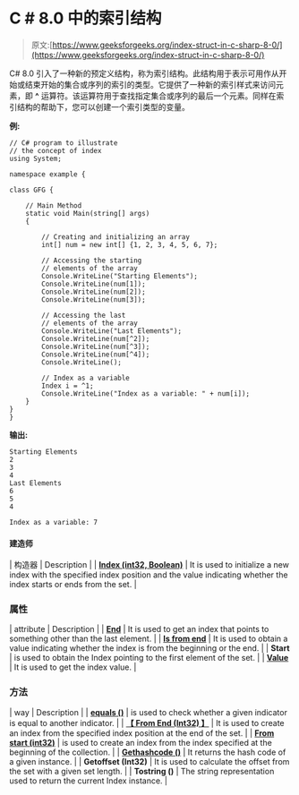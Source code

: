 # C # 8.0 中的索引结构

> 原文:[https://www.geeksforgeeks.org/index-struct-in-c-sharp-8-0/](https://www.geeksforgeeks.org/index-struct-in-c-sharp-8-0/)

C# 8.0 引入了一种新的预定义结构，称为索引结构。此结构用于表示可用作从开始或结束开始的集合或序列的索引的类型。它提供了一种新的索引样式来访问元素，即 **^** 运算符。该运算符用于查找指定集合或序列的最后一个元素。同样在索引结构的帮助下，您可以创建一个索引类型的变量。

**例:**

```
// C# program to illustrate 
// the concept of index
using System;

namespace example {

class GFG {

    // Main Method
    static void Main(string[] args)
    {

        // Creating and initializing an array
        int[] num = new int[] {1, 2, 3, 4, 5, 6, 7};

        // Accessing the starting
        // elements of the array
        Console.WriteLine("Starting Elements");
        Console.WriteLine(num[1]);
        Console.WriteLine(num[2]);
        Console.WriteLine(num[3]);

        // Accessing the last
        // elements of the array
        Console.WriteLine("Last Elements");
        Console.WriteLine(num[^2]);
        Console.WriteLine(num[^3]);
        Console.WriteLine(num[^4]);
        Console.WriteLine();

        // Index as a variable
        Index i = ^1;
        Console.WriteLine("Index as a variable: " + num[i]);
    }
}
}
```

**输出:**

```
Starting Elements
2
3
4
Last Elements
6
5
4

Index as a variable: 7

```

#### 建造师

| 构造器 | Description |
| **[Index (int32, Boolean)](https://www.geeksforgeeks.org/index-constructor-in-c-sharp/)** | It is used to initialize a new index with the specified index position and the value indicating whether the index starts or ends from the set. |

### 属性

| attribute | Description |
| **[End](https://www.geeksforgeeks.org/finding-the-index-which-points-beyond-the-last-element-in-c-sharp/)** | It is used to get an index that points to something other than the last element. |
| **[Is from end](https://www.geeksforgeeks.org/how-to-check-whether-the-index-is-from-start-or-end-in-c-sharp/)** | It is used to obtain a value indicating whether the index is from the beginning or the end. |
| **Start** | is used to obtain the Index pointing to the first element of the set. |
| **[Value](https://www.geeksforgeeks.org/how-to-get-the-index-value-in-c-sharp/)** | It is used to get the index value. |

### 方法

| way | Description |
| **[equals ()](https://www.geeksforgeeks.org/checking-the-given-indexes-are-equal-or-not-in-c-sharp/)** | is used to check whether a given indicator is equal to another indicator. |
| **[【 From End (Int32) 】](https://www.geeksforgeeks.org/creating-an-index-from-the-end-of-a-collection-at-a-specified-index-position-in-c-sharp/)** | It is used to create an index from the specified index position at the end of the set. |
| **[From start (int32)](https://www.geeksforgeeks.org/creating-an-index-from-the-specified-index-at-the-start-of-a-collection-in-c-sharp/)** | is used to create an index from the index specified at the beginning of the collection. |
| **[Gethashcode ()](https://www.geeksforgeeks.org/getting-the-hash-code-of-the-given-index-in-c-sharp/)** | It returns the hash code of a given instance. |
| **Getoffset (Int32)** | It is used to calculate the offset from the set with a given set length. |
| **Tostring ()** | The string representation used to return the current Index instance. |